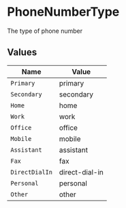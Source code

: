 # PhoneNumberType

The type of phone number


## Values

| Name           | Value          |
| -------------- | -------------- |
| `Primary`      | primary        |
| `Secondary`    | secondary      |
| `Home`         | home           |
| `Work`         | work           |
| `Office`       | office         |
| `Mobile`       | mobile         |
| `Assistant`    | assistant      |
| `Fax`          | fax            |
| `DirectDialIn` | direct-dial-in |
| `Personal`     | personal       |
| `Other`        | other          |